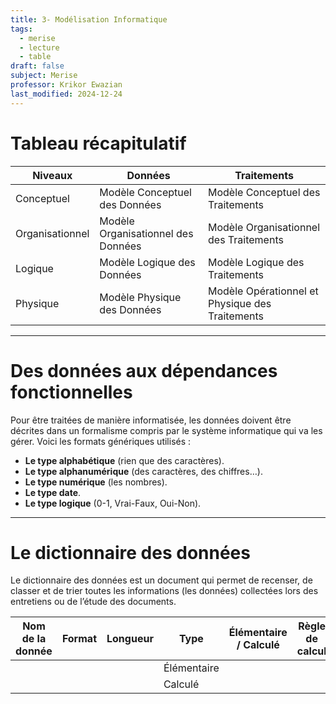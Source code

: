```yaml
---
title: 3- Modélisation Informatique
tags:
  - merise
  - lecture
  - table
draft: false
subject: Merise
professor: Krikor Ewazian
last_modified: 2024-12-24
---
```

# Tableau récapitulatif

| Niveaux         | Données                               | Traitements                             |
|-----------------|---------------------------------------|-----------------------------------------|
| Conceptuel      | Modèle Conceptuel des Données         | Modèle Conceptuel des Traitements       |
| Organisationnel | Modèle Organisationnel des Données    | Modèle Organisationnel des Traitements  |
| Logique         | Modèle Logique des Données            | Modèle Logique des Traitements          |
| Physique        | Modèle Physique des Données           | Modèle Opérationnel et Physique des Traitements |

---

# Des données aux dépendances fonctionnelles

Pour être traitées de manière informatisée, les données doivent être décrites dans un formalisme compris par le système informatique qui va les gérer. Voici les formats génériques utilisés :  
- **Le type alphabétique** (rien que des caractères).  
- **Le type alphanumérique** (des caractères, des chiffres…).  
- **Le type numérique** (les nombres).  
- **Le type date**.  
- **Le type logique** (0­-1, Vrai­-Faux, Oui­-Non).  

---

# Le dictionnaire des données

Le dictionnaire des données est un document qui permet de recenser, de classer et de trier toutes les informations (les données) collectées lors des entretiens ou de l’étude des documents.

| Nom de la donnée | Format  | Longueur | Type         | Élémentaire / Calculé | Règle de calcul | Règle de gestion | Document |
|-------------------|---------|----------|--------------|-----------------------|-----------------|------------------|----------|
|                   |         |          | Élémentaire  |                       |                 |                  |          |
|                   |         |          | Calculé      |                       |                 |                  |          |
